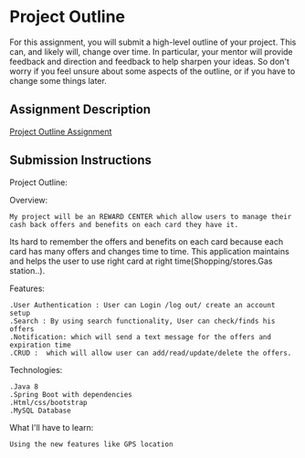 # Project Outline
For this assignment, you will submit a high-level outline of your project. This can, and likely will, change over time. In particular, your mentor will provide feedback and direction and feedback to help sharpen your ideas. So don't worry if you feel unsure about some aspects of the outline, or if you have to change some things later.

## Assignment Description
[Project Outline Assignment](https://education.launchcode.org/liftoff/assignments/project-outline/)

## Submission Instructions

Project Outline:

Overview:

    My project will be an REWARD CENTER which allow users to manage their cash back offers and benefits on each card they have it.
  Its hard to remember the offers and benefits on each card because each card has many offers and changes time to time. This application maintains and helps the user to use right card at right time(Shopping/stores.Gas station..).

Features:

    .User Authentication : User can Login /log out/ create an account setup
    .Search : By using search functionality, User can check/finds his offers
    .Notification: which will send a text message for the offers and expiration time
    .CRUD :  which will allow user can add/read/update/delete the offers.

Technologies:

    .Java 8
    .Spring Boot with dependencies
    .Html/css/bootstrap
    .MySQL Database

What I'll have to learn:

    Using the new features like GPS location

